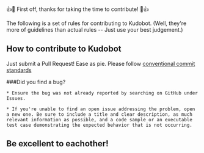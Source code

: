 👍🎉 First off, thanks for taking the time to contribute! 🎉👍

The following is a set of rules for contributing to Kudobot. (Well, they're more of guidelines than actual rules -- Just use your best judgement.)


## How to contribute to Kudobot

Just submit a Pull Request! Ease as pie. 
Please follow [conventional commit standards](https://www.conventionalcommits.org/en/v1.0.0/)

###Did you find a bug?

    * Ensure the bug was not already reported by searching on GitHub under Issues.

    * If you're unable to find an open issue addressing the problem, open a new one. Be sure to include a title and clear description, as much relevant information as possible, and a code sample or an executable test case demonstrating the expected behavior that is not occurring.

## Be excellent to eachother!
